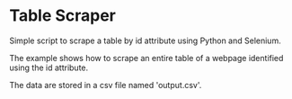 # Table Scraper
Simple script to scrape a table by id attribute using Python and Selenium.

The example shows how to scrape an entire table of a webpage identified using the id attribute.

The data are stored in a csv file named 'output.csv'.
